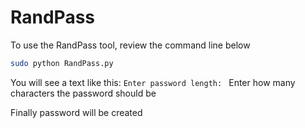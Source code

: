 # RandPass

To use the RandPass tool, review the command line below

```sh
sudo python RandPass.py
```
You will see a text like this:
```Enter password length: ```
Enter how many characters the password should be

Finally password will be created
